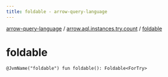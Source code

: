 ```yaml
---
title: foldable - arrow-query-language
---
```


[arrow-query-language](../index.html) / [arrow.aql.instances.try.count](index.html) / [foldable](./foldable.html)

# foldable

`@JvmName("foldable") fun foldable(): Foldable<ForTry>`